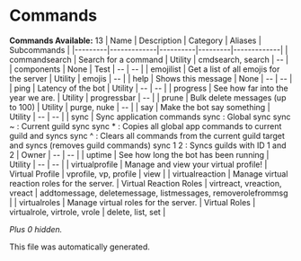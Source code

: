 # Commands
**Commands Available:** 13
| Name    | Description | Category | Aliases | Subcommands |
|---------|-------------|----------|---------|-------------|
| commandsearch | Search for a command | Utility | cmdsearch, search | -- |
| components | None | Test | -- | -- |
| emojilist | Get a list of all emojis for the server | Utility | emojis | -- |
| help | Shows this message | None | -- | -- |
| ping | Latency of the bot | Utility | -- | -- |
| progress | See how far into the year we are. | Utility | progressbar | -- |
| prune | Bulk delete messages (up to 100) | Utility | purge, nuke | -- |
| say | Make the bot say something | Utility | -- | -- |
| sync | Sync application commands  sync        : Global sync sync ~      : Current guild sync sync *      : Copies all global app commands to current guild and syncs sync ^      : Clears all commands from the current guild target and syncs (removes guild commands) sync 1 2    : Syncs guilds with ID 1 and 2 | Owner | -- | -- |
| uptime | See how long the bot has been running | Utility | -- | -- |
| virtualprofile | Manage and view your virtual profile! | Virtual Profile | vprofile, vp, profile | view |
| virtualreaction | Manage virtual reaction roles for the server. | Virtual Reaction Roles | virtreact, vreaction, vreact | addtomessage, deletemessage, listmessages, removerolefrommsg |
| virtualroles | Manage virtual roles for the server. | Virtual Roles | virtualrole, virtrole, vrole | delete, list, set |

*Plus 0 hidden.*

This file was automatically generated.